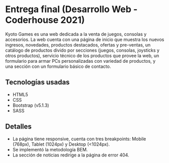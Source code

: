 # Entrega final (Desarrollo Web - Coderhouse 2021)

Kyoto Games es una web dedicada a la venta de juegos, consolas y accesorios. La web cuenta con una página de inicio que muestra los nuevos ingresos, novedades, productos destacados, ofertas y pre-ventas, un catálogo de productos divido por secciones (juegos, consolas, joysticks y otros productos), servicio técnico de los productos que provee la web, un formulario para armar PCs personalizadas con variedad de productos, y una sección con un formulario básico de contacto.

Tecnologías usadas
------
* HTML5
* CSS
* Bootstrap (v5.1.3)
* SASS

Detalles
------
* La página tiene responsive, cuenta con tres breakpoints: Mobile (768px), Tablet (1024px) y Desktop (<1024px).
* Se implementó la metodología BEM.
* La sección de noticias redirige a la página de error 404.
